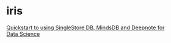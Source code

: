 # iris

[Quickstart to using SingleStore DB, MindsDB and Deepnote for Data Science](https://medium.com/@VeryFatBoy/quickstart-to-using-singlestore-db-mindsdb-and-deepnote-for-data-science-1f607f24843d)
